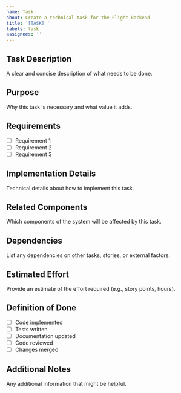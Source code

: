 ```yaml
---
name: Task
about: Create a technical task for the Flight Backend
title: '[TASK] '
labels: task
assignees: ''
---
```


## Task Description
A clear and concise description of what needs to be done.

## Purpose
Why this task is necessary and what value it adds.

## Requirements
- [ ] Requirement 1
- [ ] Requirement 2
- [ ] Requirement 3

## Implementation Details
Technical details about how to implement this task.

## Related Components
Which components of the system will be affected by this task.

## Dependencies
List any dependencies on other tasks, stories, or external factors.

## Estimated Effort
Provide an estimate of the effort required (e.g., story points, hours).

## Definition of Done
- [ ] Code implemented
- [ ] Tests written
- [ ] Documentation updated
- [ ] Code reviewed
- [ ] Changes merged

## Additional Notes
Any additional information that might be helpful. 